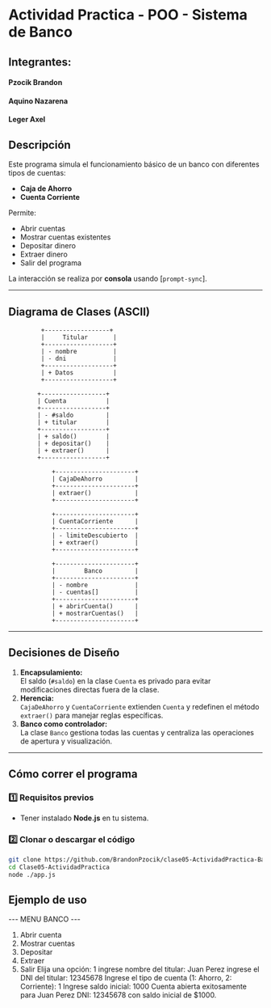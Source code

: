 # Actividad Practica - POO - Sistema de Banco

## Integrantes:

#### Pzocik Brandon

#### Aquino Nazarena

#### Leger Axel

## Descripción

Este programa simula el funcionamiento básico de un banco con diferentes tipos de cuentas:

- **Caja de Ahorro**
- **Cuenta Corriente**

Permite:

- Abrir cuentas
- Mostrar cuentas existentes
- Depositar dinero
- Extraer dinero
- Salir del programa

La interacción se realiza por **consola** usando [`prompt-sync`].

---

## Diagrama de Clases (ASCII)

             +------------------+
             |     Titular       |
             +-------------------+
             | - nombre          |
             | - dni             |
             +-------------------+
             | + Datos           |
             +-------------------+

            +------------------+
            | Cuenta           |
            +------------------+
            | - #saldo         |
            | + titular        |
            +------------------+
            | + saldo()        |
            | + depositar()    |
            | + extraer()      |
            +------------------+

                +----------------------+
                | CajaDeAhorro         |
                +----------------------+
                | extraer()            |
                +----------------------+

                +----------------------+
                | CuentaCorriente      |
                +----------------------+
                | - limiteDescubierto  |
                | + extraer()          |
                +----------------------+

                +----------------------+
                |        Banco         |
                +----------------------+
                | - nombre             |
                | - cuentas[]          |
                +----------------------+
                | + abrirCuenta()      |
                | + mostrarCuentas()   |
                +----------------------+

---

## Decisiones de Diseño

1. **Encapsulamiento:**  
   El saldo (`#saldo`) en la clase `Cuenta` es privado para evitar modificaciones directas fuera de la clase.
2. **Herencia:**  
   `CajaDeAhorro` y `CuentaCorriente` extienden `Cuenta` y redefinen el método `extraer()` para manejar reglas específicas.
3. **Banco como controlador:**  
   La clase `Banco` gestiona todas las cuentas y centraliza las operaciones de apertura y visualización.

---

## Cómo correr el programa

### 1️⃣ Requisitos previos

- Tener instalado **Node.js** en tu sistema.

### 2️⃣ Clonar o descargar el código

```bash
git clone https://github.com/BrandonPzocik/clase05-ActividadPractica-Banco-POO.git
cd Clase05-ActividadPractica
node ./app.js
```

## Ejemplo de uso

--- MENU BANCO ---

1. Abrir cuenta
2. Mostrar cuentas
3. Depositar
4. Extraer
5. Salir
   Elija una opción: 1
   ingrese nombre del titular: Juan Perez
   ingrese el DNI del titular: 12345678
   Ingrese el tipo de cuenta (1: Ahorro, 2: Corriente): 1
   Ingrese saldo inicial: 1000
   Cuenta abierta exitosamente para Juan Perez DNI: 12345678 con saldo inicial de $1000.
